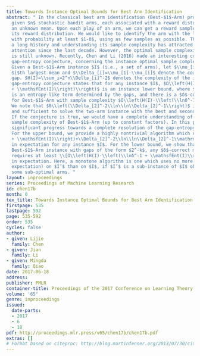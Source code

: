 ```yaml
---
title: Towards Instance Optimal Bounds for Best Arm Identification
abstract: " In the classical best arm identification (Best-$1$-Arm) problem, we are
  given $n$ stochastic bandit arms, each associated with a reward distribution with
  an unknown mean. Upon each play of an arm, we can get a reward sampled i.i.d. from
  its reward distribution. We would like to identify the arm with the largest mean
  with probability at least $1-δ$, using as few samples as possible. The problem has
  a long history and understanding its sample complexity has attracted significant
  attention since the last decade. However, the optimal sample complexity of the problem
  is still unknown. Recently, Chen and Li (2016) made an interesting conjecture, called
  gap-entropy conjecture, concerning the instance optimal sample complexity of Best-$1$-Arm.
  Given a Best-$1$-Arm instance $I$ (i.e., a set of arms), let $\\mu_[i]$ denote the
  $i$th largest mean and $\\Delta_[i]=\\mu_[1]-\\mu_[i]$ denote the corresponding
  gap. $H(I)=\\sum_i=2^n\\Delta_[i]^-2$ denotes the complexity of the instance. The
  gap-entropy conjecture states that for any instance $I$, $Ω\\left(H(I)⋅\\left(\\lnδ^-1
  + \\mathsfEnt(I)\\right)\\right)$ is an instance lower bound, where $\\mathsfEnt(I)$
  is an entropy-like term determined by the gaps, and there is a $δ$-correct algorithm
  for Best-$1$-Arm with sample complexity $O\\left(H(I)⋅\\left(\\lnδ^-1 + \\mathsfEnt(I)\\right)+\\Delta_[2]^-2\\ln\\ln\\Delta_[2]^-1\\right)$.
  We note that $Θ\\left(\\Delta_[2]^-2\\ln\\ln\\Delta_[2]^-1\\right)$ is necessary
  and sufficient to solve the two-arm instance with the best and second best arms.
  If the conjecture is true, we would have a complete understanding of the instance-wise
  sample complexity of Best-$1$-Arm (up to constant factors). In this paper, we make
  significant progress towards a complete resolution of the gap-entropy conjecture.
  For the upper bound, we provide a highly nontrivial algorithm which requires \\[O\\left(H(I)⋅\\left(\\lnδ^-1
  + \\mathsfEnt(I)\\right)+\\Delta_[2]^-2\\ln\\ln\\Delta_[2]^-1\\mathrmpolylog(n,δ^-1)\\right)\\]samples
  in expectation for any instance $I$. For the lower bound, we show that for any Gaussian
  Best-$1$-Arm instance with gaps of the form $2^-k$, any $δ$-correct monotone algorithm
  requires at least \\[Ω\\left(H(I)⋅\\left(\\lnδ^-1 + \\mathsfEnt(I)\\right)\\right)\\]samples
  in expectation. Here, a monotone algorithm is one which uses no more samples (in
  expectation) on $I’$ than on $I$, if $I’$ is a sub-instance of $I$ obtained by removing
  some sub-optimal arms. "
layout: inproceedings
series: Proceedings of Machine Learning Research
id: chen17b
month: 0
tex_title: Towards Instance Optimal Bounds for Best Arm Identification
firstpage: 535
lastpage: 592
page: 535-592
order: 535
cycles: false
author:
- given: Lijie
  family: Chen
- given: Jian
  family: Li
- given: Mingda
  family: Qiao
date: 2017-06-18
address: 
publisher: PMLR
container-title: Proceedings of the 2017 Conference on Learning Theory
volume: '65'
genre: inproceedings
issued:
  date-parts:
  - 2017
  - 6
  - 18
pdf: http://proceedings.mlr.press/v65/chen17b/chen17b.pdf
extras: []
# Format based on citeproc: http://blog.martinfenner.org/2013/07/30/citeproc-yaml-for-bibliographies/
---
```

